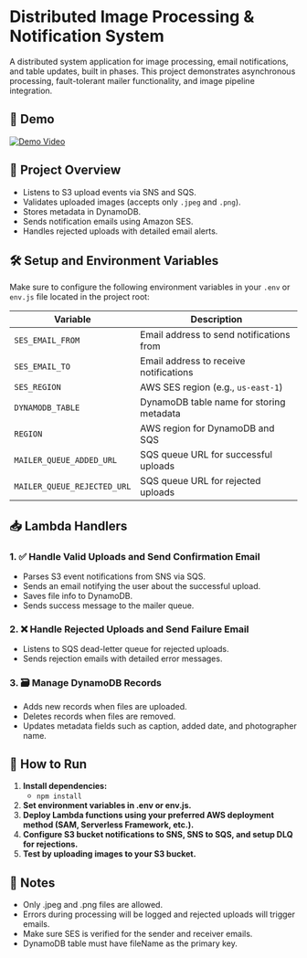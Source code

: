 # Distributed Image Processing & Notification System

A distributed system application for image processing, email notifications, and table updates, built in phases. This project demonstrates asynchronous processing, fault-tolerant mailer functionality, and image pipeline integration.

## 🎥 Demo
[![Demo Video](https://img.youtube.com/vi/AYByBNqksrs/0.jpg)](https://AYByBNqksrs)

## 🚀 Project Overview

- Listens to S3 upload events via SNS and SQS.
- Validates uploaded images (accepts only `.jpeg` and `.png`).
- Stores metadata in DynamoDB.
- Sends notification emails using Amazon SES.
- Handles rejected uploads with detailed email alerts.

## 🛠️ Setup and Environment Variables

Make sure to configure the following environment variables in your `.env` or `env.js` file located in the project root:

| Variable                | Description                              |
|-------------------------|------------------------------------------|
| `SES_EMAIL_FROM`        | Email address to send notifications from |
| `SES_EMAIL_TO`          | Email address to receive notifications    |
| `SES_REGION`            | AWS SES region (e.g., `us-east-1`)        |
| `DYNAMODB_TABLE`        | DynamoDB table name for storing metadata  |
| `REGION`                | AWS region for DynamoDB and SQS            |
| `MAILER_QUEUE_ADDED_URL`| SQS queue URL for successful uploads       |
| `MAILER_QUEUE_REJECTED_URL`| SQS queue URL for rejected uploads     |


## 📥 Lambda Handlers

### 1. ✅ Handle Valid Uploads and Send Confirmation Email
- Parses S3 event notifications from SNS via SQS.
- Sends an email notifying the user about the successful upload.
- Saves file info to DynamoDB.
- Sends success message to the mailer queue.

### 2. ❌ Handle Rejected Uploads and Send Failure Email
- Listens to SQS dead-letter queue for rejected uploads.
- Sends rejection emails with detailed error messages.
  
### 3. 🗃️ Manage DynamoDB Records
- Adds new records when files are uploaded.
- Deletes records when files are removed.
- Updates metadata fields such as caption, added date, and photographer name.

## 🔧 How to Run
1. **Install dependencies:**
    - ```npm install```
2. **Set environment variables in .env or env.js.**
3. **Deploy Lambda functions using your preferred AWS deployment method (SAM, Serverless Framework, etc.).**
4. **Configure S3 bucket notifications to SNS, SNS to SQS, and setup DLQ for rejections.**
5. **Test by uploading images to your S3 bucket.**

## 📝 Notes
- Only .jpeg and .png files are allowed.
- Errors during processing will be logged and rejected uploads will trigger emails.
- Make sure SES is verified for the sender and receiver emails.
- DynamoDB table must have fileName as the primary key.


